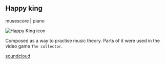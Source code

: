 ## Happy king

musescore | piano

<img id="icon" src="../images/icon_sounds_happy-king.png" alt="Happy King icon"/>

Composed as a way to practise music theory. Parts of it were used in the video game
`The collector`.

<a class="button" href="https://soundcloud.com/tom-tsagk/happy-king">soundcloud</a>
